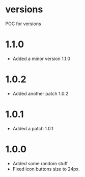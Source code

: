 # versions
POC for versions

# 1.1.0
* Added a minor version 1.1.0

# 1.0.2
* Added another patch 1.0.2

# 1.0.1
* Added a patch 1.0.1

# 1.0.0
* Added some random stuff
* Fixed icon buttons size to 24px.
